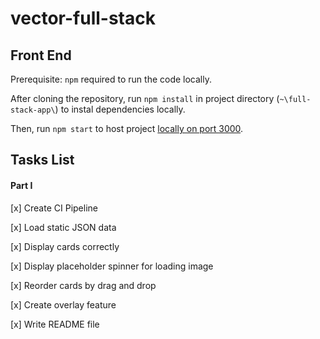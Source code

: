 # vector-full-stack

## Front End

Prerequisite: `npm` required to run the code locally.

After cloning the repository, run `npm install` in project directory (`~\full-stack-app\`) to instal dependencies locally.

Then, run `npm start` to host project [locally on port 3000](https://localhost:3000).

## Tasks List

#### Part I

[x] Create CI Pipeline

[x] Load static JSON data

[x] Display cards correctly

[x] Display placeholder spinner for loading image

[x] Reorder cards by drag and drop

[x] Create overlay feature

[x] Write README file
